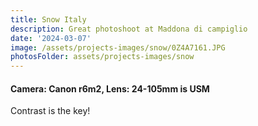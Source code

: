 ```yaml
---
title: Snow Italy
description: Great photoshoot at Maddona di campiglio
date: '2024-03-07'
image: /assets/projects-images/snow/0Z4A7161.JPG
photosFolder: assets/projects-images/snow
---
```


#### Camera: Canon r6m2, Lens: 24-105mm is USM
Contrast is the key!